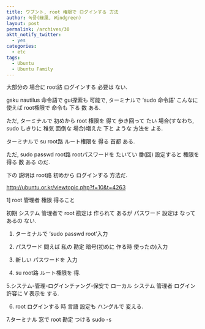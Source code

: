 ```yaml
---
title: ウブント, root 権限で ログインする 方法
author: 녹풍(綠風, Windgreen)
layout: post
permalink: /archives/30
aktt_notify_twitter:
  - yes
categories:
  - etc
tags:
  - Ubuntu
  - Ubuntu Family
---
```

大部分の 場合に root路 ログインする 必要は ない.

gsku nautilus 命令語で gui探索も 可能で, ターミナルで &#8216;sudo 命令語&#8217; こんなに 使えば root権限で 命令も 下る 数 ある.

ただ, ターミナルで 初めから root 権限を 得て 歩き回って たい 場合(すなわち, sudo しきりに 稚気 面倒な 場合)増えた 下と ような 方法を よる.

ターミナルで su root路 ルート権限を 得る 首都 ある.

ただ, sudo passwd root路 rootパスワードを たいてい 番(回) 設定すると 権限を 得る 数 ある のだ.

下の 説明は root路 初めから ログインする 方法だ.

<a target="_blank" href="http://ubuntu.or.kr/viewtopic.php?f=10&t=4263">http://ubuntu.or.kr/viewtopic.php?f=10&t=4263</a>

1] root 管理者 権限 得ること

初期 システム 管理者で root 勘定は 作られて あるが パスワード 設定は なって あるの ない.

1. ターミナルで &#8216;sudo passwd root&#8217;入力

2. パスワード 問えば 私の 勘定 暗号(初めに 作る時 使ったの)入力

3. 新しい パスワードを 入力

4. su root路 ルート権限を 得.

5.システム-管理-ログインチァング-保安で ローカル システム 管理者 ログイン 許容に V 表示を する.

6. root ログインする 時 言語 設定も ハングルで 変える.

7.ターミナル 窓で root 勘定 つける sudo -s